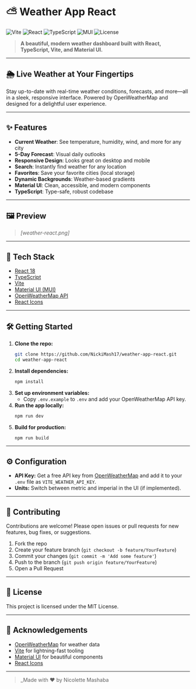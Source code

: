 # ⛅ Weather App React

![Vite](https://img.shields.io/badge/Vite-WeatherApp-blueviolet?logo=vite)
![React](https://img.shields.io/badge/React-18.x-61dafb?logo=react)
![TypeScript](https://img.shields.io/badge/TypeScript-4.x-3178c6?logo=typescript)
![MUI](https://img.shields.io/badge/MUI-5.x-007fff?logo=mui)
![License](https://img.shields.io/badge/license-MIT-green)

> **A beautiful, modern weather dashboard built with React, TypeScript, Vite, and Material UI.**

---

## 🌦️ Live Weather at Your Fingertips

Stay up-to-date with real-time weather conditions, forecasts, and more—all in a sleek, responsive interface. Powered by OpenWeatherMap and designed for a delightful user experience.

---

## ✨ Features

- **Current Weather**: See temperature, humidity, wind, and more for any city
- **5-Day Forecast**: Visual daily outlooks
- **Responsive Design**: Looks great on desktop and mobile
- **Search**: Instantly find weather for any location
- **Favorites**: Save your favorite cities (local storage)
- **Dynamic Backgrounds**: Weather-based gradients
- **Material UI**: Clean, accessible, and modern components
- **TypeScript**: Type-safe, robust codebase

---

## 🖼️ Preview

> _[weather-react.png]_

---

## 🚀 Tech Stack

- [React 18](https://react.dev/)
- [TypeScript](https://www.typescriptlang.org/)
- [Vite](https://vitejs.dev/)
- [Material UI (MUI)](https://mui.com/)
- [OpenWeatherMap API](https://openweathermap.org/api)
- [React Icons](https://react-icons.github.io/react-icons/)

---

## 🛠️ Getting Started

1. **Clone the repo:**
   ```bash
   git clone https://github.com/NickiMash17/weather-app-react.git
   cd weather-app-react
   ```
2. **Install dependencies:**
   ```bash
   npm install
   ```
3. **Set up environment variables:**
   - Copy `.env.example` to `.env` and add your OpenWeatherMap API key.
4. **Run the app locally:**
   ```bash
   npm run dev
   ```
5. **Build for production:**
   ```bash
   npm run build
   ```

---

## ⚙️ Configuration

- **API Key:** Get a free API key from [OpenWeatherMap](https://openweathermap.org/appid) and add it to your `.env` file as `VITE_WEATHER_API_KEY`.
- **Units:** Switch between metric and imperial in the UI (if implemented).

---

## 🤝 Contributing

Contributions are welcome! Please open issues or pull requests for new features, bug fixes, or suggestions.

1. Fork the repo
2. Create your feature branch (`git checkout -b feature/YourFeature`)
3. Commit your changes (`git commit -m 'Add some feature'`)
4. Push to the branch (`git push origin feature/YourFeature`)
5. Open a Pull Request

---

## 📄 License

This project is licensed under the MIT License.

---

## 🙏 Acknowledgements

- [OpenWeatherMap](https://openweathermap.org/) for weather data
- [Vite](https://vitejs.dev/) for lightning-fast tooling
- [Material UI](https://mui.com/) for beautiful components
- [React Icons](https://react-icons.github.io/react-icons/)

---

> _Made with ❤️ by Nicolette Mashaba
